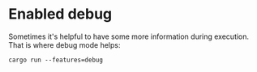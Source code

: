# Enabled debug

Sometimes it's helpful to have some more information during
execution. That is where debug mode helps:

    cargo run --features=debug
